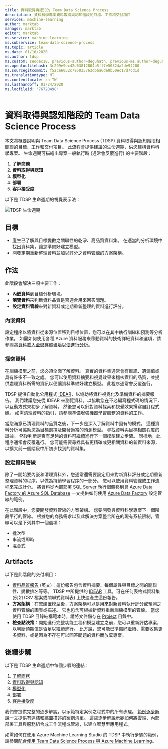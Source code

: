 ```yaml
---
title: 資料取得與認知的 Team Data Science Process
description: 資料科學專案資料取得與認知階段的目標、工作和交付項目
services: machine-learning
author: marktab
manager: marktab
editor: marktab
ms.service: machine-learning
ms.subservice: team-data-science-process
ms.topic: article
ms.date: 01/10/2020
ms.author: tdsp
ms.custom: seodec18, previous-author=deguhath, previous-ms.author=deguhath
ms.openlocfilehash: 3c299e9ec42d63812804b5ff7e50324a2de94200
ms.sourcegitcommit: f52ce6052c795035763dbba6de0b50ec17d7cd1d
ms.translationtype: MT
ms.contentlocale: zh-TW
ms.lasthandoff: 01/24/2020
ms.locfileid: "76720498"
---
```

# <a name="data-acquisition-and-understanding-stage-of-the-team-data-science-process"></a>資料取得與認知階段的 Team Data Science Process

本文將概要說明與 Team Data Science Process (TDSP) 資料取得與認知階段相關聯的目標、工作和交付項目。 此流程會提供建議的生命週期，供您建構資料科學專案。 生命週期可描繪出專案一般執行時 (通常會反覆進行) 的主要階段：

   1. **了解商務**
   2. **資料取得與認知**
   3. **模型化**
   4. **部署**
   5. **客戶接受度**

以下是 TDSP 生命週期的視覺表示法： 

![TDSP 生命週期](./media/lifecycle/tdsp-lifecycle2.png) 


## <a name="goals"></a>目標
* 產生已了解與目標變數之關聯性的乾淨、高品質資料集。 在適當的分析環境中找出資料集，讓您準備好建立模型。
* 開發定期重新整理資料並加以評分之資料管線的方案架構。

## <a name="how-to-do-it"></a>作法
此階段會解決三項主要工作︰

   * **內嵌資料**到目標分析環境。
   * **瀏覽資料**來判斷資料品質是否適合用來回答問題。 
   * **設定資料管線**來對新資料或定期重新整理的資料進行評分。

### <a name="ingest-the-data"></a>內嵌資料
設定程序以將資料從來源位置移到目標位置，您可以在其中執行訓練和預測等分析作業。 如需如何使用各種 Azure 資料服務來移動資料的技術詳細資料和選項，請參閱[將資料載入至儲存體環境以便進行分析](ingest-data.md)。 

### <a name="explore-the-data"></a>探索資料
在訓練模型之前，您必須全面了解資料。 真實的資料集通常會有雜訊、遺漏值或具有許多不一致之處。 您可以使用資料摘要和視覺效果來稽核資料的品質，並提供處理資料所需的資訊以便讓資料準備好建立模型。 此程序通常會反覆進行。

TDSP 提供自動化公用程式 [IDEAR](https://github.com/Azure/Azure-TDSP-Utilities/blob/master/DataScienceUtilities/DataReport-Utils)，以協助將資料視覺化及準備資料的摘要報告。 我們建議您先從 IDEAR 來瀏覽資料，以協助您在不必編寫程式碼的情況下，以互動方式來初步了解資料。 然後您可以針對資料探索和視覺效果撰寫自訂程式碼。 如需清理資料的指引，請參閱[準備增強機器學習服務的資料的工作](prepare-data.md)。  

當您滿意已清理資料的品質之後，下一步是深入了解資料中固有的模式。 這種資料分析可協助您為目標選擇及開發適當的預測模型。 尋找資料與目標相關程度的證據。 然後判斷是否有足夠的資料可繼續進行下一個模型建立步驟。 同樣地，此程序通常會反覆進行。 您可能需要尋找具有更精確或更相關資料的新資料來源，以擴大前一個階段中所初步找到的資料集。 

### <a name="set-up-a-data-pipeline"></a>設定資料管線
除了一開始要內嵌和清理資料外，您通常還需要設定用來對新資料評分或定期重新整理資料的程序，以做為持續學習程序的一部分。 您可以使用資料管線或工作流程來完成計分。 [將資料從內部部署 SQL Server 執行個體移到具 Azure Data Factory 的 Azure SQL Database](move-sql-azure-adf.md) 一文提供如何使用 [Azure Data Factory](https://azure.microsoft.com/services/data-factory/) 設定管線的範例。 

在此階段中，您要開發資料管線的方案架構。 您要開發與資料科學專案下一個階段平行的管線。 根據您的商務需求以及此解決方案整合所在的現有系統限制，管線可以是下列其中一個選項： 

   * 批次型
   * 串流或即時 
   * 混合式 

## <a name="artifacts"></a>Artifacts
以下是此階段的交付項目：

   * [資料品質報告](https://github.com/Azure/Azure-TDSP-ProjectTemplate/blob/master/Docs/Data_Report/DataSummaryReport.md) \(英文\)︰這份報告包含資料摘要、每個屬性與目標之間的關聯性、變數排名等等。 TDSP 中所提供的 [IDEAR](https://github.com/Azure/Azure-TDSP-Utilities/blob/master/DataScienceUtilities/DataReport-Utils) 工具，可在任何表格式資料集 (例如 CSV 檔案或關聯式資料表) 上快速產生這份報告。 
   * **方案架構**︰在您建置模型後，方案架構可以是用來對新資料執行評分或預測之資料管線的圖表或描述。 它也包含可根據新資料重新訓練模型的管線。 當您使用 TDSP 目錄結構範本時，請將文件儲存在 [Project](https://github.com/Azure/Azure-TDSP-ProjectTemplate/tree/master/Docs/Project) 目錄中。
   * **檢查點決策**：開始進行完整功能工程和模型建立之前，您可以重新評估專案，以判斷預期值是否足以繼續進行。 比方說，您可能已準備好繼續、需要收集更多資料，或是因為不存在可以回答問題的資料而放棄專案。

## <a name="next-steps"></a>後續步驟

以下是 TDSP 生命週期中每個步驟的連結：

   1. [了解商務](lifecycle-business-understanding.md)
   2. [資料取得與認知](lifecycle-data.md)
   3. [模型化](lifecycle-modeling.md)
   4. [部署](lifecycle-deployment.md)
   5. [客戶接受度](lifecycle-acceptance.md)

我們會提供完整的逐步解說，以示範特定案例之程式中的所有步驟。 [範例逐步解說](walkthroughs.md)一文提供有連結和縮圖描述的案例清單。 這些逐步解說示範如何將雲端、內部部署工具與服務組合成工作流程或管線，以建立智慧型應用程式。 

如需如何在使用 Azure Machine Learning Studio 的 TDSP 中執行步驟的範例，請參閱[配合使用 Team Data Science Process 與 Azure Machine Learning](https://docs.microsoft.com/azure/machine-learning/team-data-science-process/lifecycle-data)。
